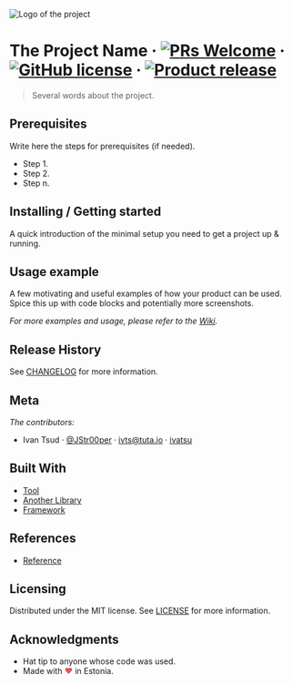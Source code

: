 ![Logo of the project](https://picsum.photos/900/300)

# The Project Name &middot; [![PRs Welcome](https://img.shields.io/badge/PRs-welcome-brightgreen.svg?style=flat-square)](http://makeapullrequest.com) &middot; [![GitHub license](https://img.shields.io/badge/license-MIT-blue.svg?style=flat-square)](LICENSE) &middot; [![Product release](https://img.shields.io/badge/release-0.0.1-orange.svg?style=flat-square)](CHANGELOG.md)

> Several words about the project.

## Prerequisites

Write here the steps for prerequisites (if needed).

- Step 1.
- Step 2.
- Step n.

## Installing / Getting started

A quick introduction of the minimal setup you need to get a project up & running.

## Usage example

A few motivating and useful examples of how your product can be used. Spice this up with code blocks and potentially more screenshots.

_For more examples and usage, please refer to the [Wiki](https://github.com/you/your-project/wiki)._

## Release History

See [CHANGELOG](CHANGELOG.md) for more information.

## Meta

_The contributors:_

- Ivan Tsud &middot; [@JStr00per](https://twitter.com/JStr00per) &middot; ivts@tuta.io &middot; [ivatsu](https://github.com/ivatsu)

## Built With

- [Tool](https://tool.org)
- [Another Library](https://library.js.org)
- [Framework](https://framework.com)

## References

- [Reference](https://yourreference.com)

## Licensing

Distributed under the MIT license. See [LICENSE](https://github.com/you/your-project/blob/master/LICENSE) for more information.

## Acknowledgments

- Hat tip to anyone whose code was used.
- Made with <span style="color: #e25555;">&#9829;</span> in Estonia.
